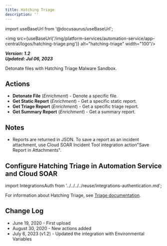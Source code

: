 ```yaml
---
title: Hatching Triage
description: ''
---
```

import useBaseUrl from '@docusaurus/useBaseUrl';

<img src={useBaseUrl('/img/platform-services/automation-service/app-central/logos/hatching-triage.png')} alt="hatching-triage" width="100"/>

***Version: 1.2  
Updated: Jul 06, 2023***

Detonate files with Hatching Triage Malware Sandbox.

## Actions

* **Detonate File** (*Enrichment*) - Denote a specific file.
* **Get Static Report** (*Enrichment*) - Get a specific static report.
* **Get Triage Report** (*Enrichment*) - Get a specific triage report.
* **Get Summary Report** (*Enrichment*) - Get a summary report.

## Notes

* Reports are returned in JSON. To save a report as an incident attachment, use Cloud SOAR Incident Tool integration action"Save Report in Attachments".

## Configure Hatching Triage in Automation Service and Cloud SOAR

import IntegrationsAuth from '../../../../reuse/integrations-authentication.md';

<IntegrationsAuth/>

For information about Hatching Triage, see [Triage documentation](https://tria.ge/docs/).

## Change Log

* June 19, 2020 - First upload
* August 30, 2020 - New actions added
* July 6, 2023 (v1.2) - Updated the integration with Environmental Variables
